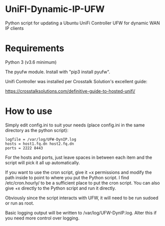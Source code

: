 # UniFI-Dynamic-IP-UFW
Python script for updating a Ubuntu UniFi Controller UFW for dynamic WAN IP clients

# Requirements
Python 3 (v3.6 minimum)

The pyufw module.  Install with "pip3 install pyufw".

Unifi Controller was installed per Crosstalk Solution's excellent guide:

https://crosstalksolutions.com/definitive-guide-to-hosted-unifi/

# How to use
Simply edit config.ini to suit your needs (place config.ini in the same directory as the python script):

```
logfile = /var/log/UFW-DynIP.log
hosts = host1.fq.dn host2.fq.dn
ports = 2222 8443
```

For the hosts and ports, just leave spaces in between each item and the script will pick it all up automatically.

If you want to use the cron script, give it +x permissions and modify the path inside to point to where you put the Python script.  I find /etc/cron.hourly/ to be a sufficient place to put the cron script.  You can also give +x directly to the Python script and run it directly.

Obviously since the script interacts with UFW, it will need to be run sudoed or run as root.

Basic logging output will be written to /var/log/UFW-DynIP.log.  Alter this if you need more control over logging.
